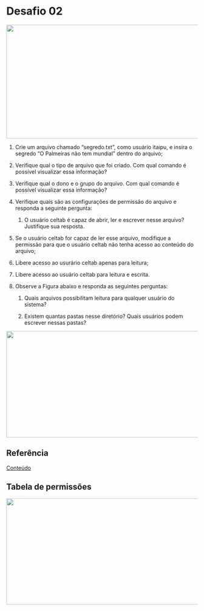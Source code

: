 # Desafio 02

<p align="center">
  <img width="560" height="300" src="https://media.giphy.com/media/3o7abuqxszgO6pFb3i/giphy.gif">
</p>


1. Crie um arquivo chamado “segredo.txt”, como usuário itaipu, e insira o segredo “O Palmeiras não tem mundial” dentro do arquivo;

2. Verifique qual o tipo de arquivo que foi criado. Com qual comando é possível visualizar essa informação?

3. Verifique qual o dono e o grupo do arquivo. Com qual comando é possível visualizar essa informação?

4. Verifique quais são as configurações de permissão do arquivo e responda a seguinte pergunta:
    
    1. O usuário celtab é capaz de abrir, ler e escrever nesse arquivo? Justifique sua resposta.

5. Se o usuário celtab for capaz de ler esse arquivo, modifique a permissão para que o usuário celtab não tenha acesso ao conteúdo do arquivo;

6. Libere acesso ao usurário celtab apenas para leitura;

7. Libere acesso ao usuário celtab para leitura e escrita.

8. Observe a Figura abaixo e responda as seguintes perguntas:
    
    1. Quais arquivos possibilitam leitura para qualquer usuário do sistema?
    
    2. Existem quantas pastas nesse diretório? Quais usuários podem escrever nessas pastas?

<p align="center">
  <img width="560" height="280" src="http://linoxide.com/wp-content/uploads/2014/01/ls_lhS.png">
</p>



## Referência

[Conteúdo](https://www.geeksforgeeks.org/permissions-in-linux)


<p align="center">
  <h2> Tabela de permissões</h2>
  <img width="560" height="280" src="http://www.bosontreinamentos.com.br/wp-content/uploads/2013/06/permiss%C3%B5es-de-acesso-modo-octal-linux.png">
</p>
 
